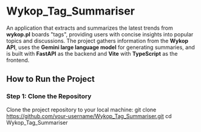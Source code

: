 # Wykop_Tag_Summariser

An application that extracts and summarizes the latest trends from **wykop.pl** boards "tags", providing users with concise insights into popular topics and discussions. The project gathers information from the **Wykop API**, uses the **Gemini large language model** for generating summaries, and is built with **FastAPI** as the backend and **Vite** with **TypeScript** as the frontend.

## How to Run the Project

### Step 1: Clone the Repository
Clone the project repository to your local machine:
git clone https://github.com/your-username/Wykop_Tag_Summariser.git
cd Wykop_Tag_Summariser
